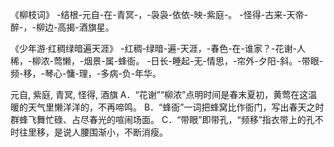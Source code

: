 
《柳枝词》
-结根-元自-在-青冥-，-袅袅-依依-映-紫庭-。
-怪得-古来-天帝-醉-，-柳边-高揭-酒旗星。

《少年游·红稠绿暗遍天涯》
-红稠-绿暗-遍-天涯，-春色-在-谁家？-花谢-人稀，-柳浓-莺懒，-烟景-属-蜂衙。
-日长-睡起-无-情思，-帘外-夕阳-斜。-带眼-频-移，-琴心-慵-理，-多病-负-年华。

元自, 紫庭, 青冥, 怪得, 酒旗
A．“花谢”“柳浓”点明时间是春末夏初，黄莺在这温暖的天气里懒洋洋的，不再啼鸣。
B．“蜂衙”一词把蜂窝比作衙门，写出春天之时群蜂飞舞忙碌、占尽春光的喧闹场面。
C．“带眼”即带孔，“频移”指衣带上的孔不时往里移，是说人腰围渐小，不断消瘦。
